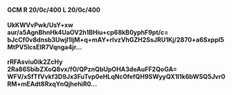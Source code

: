 #### GCM R 20/0c/400 L 20/0c/400
**UkKWVvPwk/UsY+xw**<br/>**aur/a5AgnBhnHk4UaOV2h1BHiu+cp68kB0yphF9pt/c=**<br/>**bJcCf0v8dnsb3Uwjl1ljM+q+mAY+rlvzVhGZH2SsJRU1Kj/2870+a6SxppI5MtPV5lcsEIR7Vqnga4jr...**<br/><br/>
**rRFAsviu0ik2ZcHy**<br/>**2Ra86SbibZXoQ8vx/fO/QPznQbUpOHA3deAuFF2QoGA=**<br/>**WFV/xSfTfVvkf3D9Jx3FuTvp0eHLqNc0fefQH9SWyyQX1l1k6bWSQ5Jvr0RM+mEAdt8RxqYnQjhehiR0...**